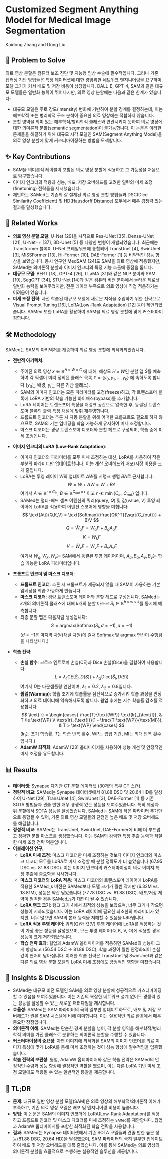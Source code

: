 # Customized Segment Anything Model for Medical Image Segmentation

Kaidong Zhang and Dong Liu

## 🧩 Problem to Solve

의료 영상 분할은 컴퓨터 보조 진단 및 지능형 임상 수술에 필수적입니다. 그러나 기존 딥러닝 기반 방법들은 특정 데이터셋에 대한 광범위한 네트워크 엔지니어링을 요구하며, 모델 크기가 커서 배포 및 저장 비용이 상당합니다. DALL-E, GPT-4, SAM과 같은 대규모 모델들은 일반화 능력이 뛰어나지만, 의료 영상 분할에는 다음과 같은 한계가 있습니다:

* 대규모 모델은 주로 강도(intensity) 변화에 기반하여 분할 경계를 결정하는데, 이는 해부학적 또는 병리학적 구조 분석이 중요한 의료 영상에는 적합하지 않습니다.
* 분할 영역을 의미 있는 해부학적/병리학적 클래스와 연관시키지 못하여 의료 영상에 대한 의미론적 분할(semantic segmentation)이 불가능합니다.
이 논문은 이러한 문제들을 해결하기 위해 대규모 시각 모델인 SAM(Segment Anything Model)을 의료 영상 분할에 맞게 커스터마이징하는 방법을 모색합니다.

## ✨ Key Contributions

* SAM을 의미론적 레이블이 포함된 의료 영상 분할에 적용하고 그 가능성을 처음으로 탐구했습니다.
* 이미지 인코더의 적응과 성능, 배포, 저장 오버헤드를 고려한 일련의 미세 조정(finetuning) 전략들을 제시했습니다.
* 제안하는 SAMed는 기존의 잘 설계된 의료 영상 분할 방법들과 DSC(Dice Similarity Coefficient) 및 HD(Hausdorff Distance) 모두에서 매우 경쟁력 있는 결과를 달성했습니다.

## 📎 Related Works

* **의료 영상 분할 모델**: U-Net [29]을 시작으로 Res-UNet [35], Dense-UNet [21], U-Net++ [37], 3D-Unet [5] 등 다양한 변형이 개발되었습니다. 최근에는 Transformer 블록이 U-Net 프레임워크에 통합되어 TransUnet [4], SwinUnet [3], MiSSFormer [13], Hi-Former [10], DAE-Former [1] 등 비약적인 성능 향상을 보였습니다. 동시 연구인 MedSAM [24]도 SAM을 의료 영상에 적용했지만, SAMed는 의미론적 분할과 이미지 인코더의 특정 기능 추출에 중점을 둡니다.
* **대규모 모델**: BERT [18], GPT-4 [26], LLaMA [31]와 같은 NLP 분야와 SAM [19], SegGPT [34], STU-Net [14]과 같은 컴퓨터 비전 분야에서 놀라운 제로샷 일반화 능력을 보여주었지만, 전문 데이터 부족으로 의료 영상에 직접 적용하기는 어려움이 있습니다.
* **미세 조정 전략**: 사전 학습된 대규모 모델에 새로운 지식을 주입하기 위한 전략으로 Visual Prompt Tuning [16], LoRA(Low-Rank Adaptation) [12] 등이 제안되었습니다. SAMed 또한 LoRA를 활용하여 SAM을 의료 영상 분할에 맞게 커스터마이징합니다.

## 🛠️ Methodology

SAMed는 SAM의 아키텍처를 계승하여 의료 영상 분할에 최적화되었습니다.

* **전반적 아키텍처**:
  * 주어진 의료 영상 $x \in \mathbb{R}^{H \times W \times C}$ 에 대해, 해상도 $H \times W$인 분할 맵 $\hat{S}$를 예측하여 각 픽셀이 미리 정의된 클래스 목록 $Y = \{y_0, y_1, ..., y_k\}$ 에 속하도록 합니다 ($y_0$는 배경, $y_i$는 다른 기관 클래스).
  * SAM의 이미지 인코더는 모든 파라미터를 고정(freeze)하고, 각 트랜스포머 블록에 LoRA 기반의 학습 가능한 바이패스(bypass)를 추가합니다.
  * LoRA 레이어는 트랜스포머 특징을 저랭크 공간으로 압축한 후, 동결된 트랜스포머 블록의 출력 특징 채널에 맞춰 재투영합니다.
  * 프롬프트 인코더는 추론 시 자동 분할을 위해 어떠한 프롬프트도 필요로 하지 않으므로, SAM의 기본 임베딩을 학습 가능하게 유지하여 미세 조정합니다.
  * 마스크 디코더는 경량 트랜스포머 디코더와 분할 헤드로 구성되며, 학습 중에 미세 조정됩니다.

* **이미지 인코더의 LoRA (Low-Rank Adaptation)**:
  * 이미지 인코더의 파라미터를 모두 미세 조정하는 대신, LoRA를 사용하여 작은 부분의 파라미터만 업데이트합니다. 이는 계산 오버헤드와 배포/저장 비용을 크게 줄입니다.
  * LoRA는 투영 레이어 $W$의 업데이트 $\Delta W$를 저랭크 행렬 $BA$로 근사합니다:
        $$ \hat{W} = W + \Delta W = W + BA $$
        여기서 $A \in \mathbb{R}^{r \times C_{in}}$, $B \in \mathbb{R}^{C_{out} \times r}$ 이고 $r \ll \min\{C_{in}, C_{out}\}$ 입니다.
  * SAMed는 멀티-헤드 셀프 어텐션의 쿼리(query, $Q$) 및 값(value, $V$) 투영 레이어에 LoRA를 적용하여 어텐션 스코어에 영향을 미칩니다:
        $$ \text{Att}(Q,K,V) = \text{Softmax}(\frac{QK^T}{\sqrt{C_{out}}} + B)V $$
        $$ Q = \hat{W}_q F = W_q F + B_q A_q F $$
        $$ K = W_k F $$
        $$ V = \hat{W}_v F = W_v F + B_v A_v F $$
        여기서 $W_q, W_k, W_v$는 SAM에서 동결된 투영 레이어이며, $A_q, B_q, A_v, B_v$는 학습 가능한 LoRA 파라미터입니다.

* **프롬프트 인코더 및 마스크 디코더**:
  * **프롬프트 인코더**: 추론 시 프롬프트가 제공되지 않을 때 SAM이 사용하는 기본 임베딩을 학습 가능하게 만듭니다.
  * **마스크 디코더**: 경량 트랜스포머 레이어와 분할 헤드로 구성됩니다. SAMed는 $k$개의 의미론적 클래스에 대해 $k$개의 분할 마스크 $\hat{S}_l \in \mathbb{R}^{h \times w \times k}$를 동시에 예측합니다.
  * 최종 분할 맵은 다음처럼 생성됩니다:
        $$ \hat{S} = \text{argmax}(\text{Softmax}(\hat{S}_l, d=-1), d=-1) $$
        ($d=-1$은 마지막 차원(채널 차원)에 걸쳐 Softmax 및 argmax 연산이 수행됨을 나타냅니다.)

* **학습 전략**:
  * **손실 함수**: 크로스 엔트로피 손실(CE)과 Dice 손실(Dice)을 결합하여 사용합니다:
        $$ L = \lambda_1 \text{CE}(\hat{S}_l, D(S)) + \lambda_2 \text{Dice}(\hat{S}_l, D(S)) $$
        여기서 $D$는 다운샘플링 연산이며, $\lambda_1=0.2$, $\lambda_2=0.8$입니다.
  * **웜업(Warmup)**: 학습 초기에 학습률을 점진적으로 증가시켜 학습 과정을 안정화하고 의료 데이터에 익숙해지도록 합니다. 웜업 후에는 지수 학습률 감소를 적용합니다.
        $$ \text{lr} = \begin{cases} \frac{T}{\text{WP}} \text{lr}_{\text{I}}, & T \le \text{WP} \\ \text{lr}_{\text{I}}(1 - \frac{T-\text{WP}}{\text{MI}}), & T > \text{WP} \end{cases} $$
        ($\text{lr}_{\text{I}}$는 초기 학습률, $T$는 학습 반복 횟수, $\text{WP}$는 웜업 기간, $\text{MI}$는 최대 반복 횟수입니다.)
  * **AdamW 최적화**: AdamW [23] 옵티마이저를 사용하여 성능 개선 및 안정적인 미세 조정을 유도합니다.

## 📊 Results

* **데이터셋**: Synapse 다기관 CT 분할 데이터셋 (30개의 복부 CT 스캔).
* **정량적 비교**: SAMed는 Synapse 데이터셋에서 81.88 DSC 및 20.64 HD를 달성하여 U-Net [29], TransUnet [4], SwinUnet [3], DAE-Former [1] 등 기존 SOTA 방법들과 견줄 만한 매우 경쟁력 있는 성능을 보여주었습니다. 특히 췌장과 위 분할에서 SOTA 성능을 달성했습니다. SAMed는 SAM에 작은 파라미터 추가만으로 통합될 수 있어, 기존 의료 영상 모델들의 단점인 높은 배포 및 저장 오버헤드를 해결합니다.
* **정성적 비교**: SAMed는 TransUnet, SwinUnet, DAE-Former에 비해 더 부드럽고 정확한 분할 마스크를 생성했습니다. 이는 SAM의 강력한 특징 추출 능력과 적절한 미세 조정 전략 덕분입니다.
* **어블레이션 연구**:
  * **LoRA 미세 조정**: 마스크 디코더만 미세 조정하는 것보다 이미지 인코더와 마스크 디코더 모두를 LoRA로 미세 조정할 때 분할 정확도가 더 높았습니다 (67.95 DSC vs. 81.88 DSC). 이는 이미지 인코더의 커스터마이징이 의료 이미지 특징 추출에 중요함을 시사합니다.
  * **마스크 디코더의 LoRA 적용**: 마스크 디코더의 트랜스포머 레이어에 LoRA를 적용한 SAMed_s 버전은 SAMed보다 모델 크기가 훨씬 작지만 (6.32M vs. 18.81M), 성능은 약간 낮았습니다 (77.78 DSC vs. 81.88 DSC). 배포/저장 제약이 엄격한 경우 SAMed_s가 대안이 될 수 있습니다.
  * **LoRA 랭크 크기**: 랭크 크기 4에서 최적의 성능을 보였으며, 너무 크거나 작으면 성능이 저하되었습니다. 이는 LoRA 레이어에 필요한 최소한의 파라미터가 있지만, 너무 많으면 SAM의 본래 능력을 저해할 수 있음을 나타냅니다.
  * **LoRA 적용 투영 레이어**: 쿼리(Q)와 값(V) 투영 레이어에 LoRA를 적용하는 것이 가장 좋은 성능을 달성했으며, 모든 투영 레이어(Q, K, V, O)에 적용할 경우 성능이 크게 저하되었습니다.
  * **학습 전략 효과**: 웜업과 AdamW 옵티마이저를 적용하면 SAMed의 성능이 크게 향상되고 (56.54 DSC -> 81.88 DSC), 학습 과정이 훨씬 안정화되어 손실 값이 현저히 낮아집니다. 이러한 학습 전략은 TransUnet 및 SwinUnet과 같은 다른 의료 영상 분할 모델의 LoRA 미세 조정에도 긍정적인 영향을 미쳤습니다.

## 🧠 Insights & Discussion

* SAMed는 대규모 비전 모델인 SAM을 의료 영상 분할에 성공적으로 커스터마이징할 수 있음을 보여주었습니다. 이는 기존의 복잡한 네트워크 설계 없이도 경쟁력 있는 성능을 달성할 수 있는 새로운 패러다임을 제시합니다.
* **효율성**: SAMed는 SAM 파라미터의 극히 일부만 업데이트하므로, 배포 및 저장 오버헤드가 원본 SAM 시스템에 비해 미미합니다. 이는 실용적인 의료 환경에서 매우 중요한 장점입니다.
* **의미론적 이해**: SAMed는 단순한 경계 분할을 넘어, 각 분할 영역을 해부학적/병리학적 의미를 가진 클래스로 분류하는 의미론적 분할을 수행할 수 있습니다.
* **커스터마이징의 중요성**: 자연 이미지에 최적화된 SAM의 이미지 인코더를 의료 이미지 특성에 맞게 LoRA를 통해 미세 조정하는 것이 성능 향상에 필수적임을 입증했습니다.
* **학습 전략의 보편성**: 웜업, AdamW 옵티마이저와 같은 학습 전략은 SAMed의 안정적인 수렴과 성능 향상에 결정적인 역할을 했으며, 이는 다른 LoRA 기반 미세 조정 모델에도 적용될 수 있는 일반적인 통찰을 제공합니다.

## 📌 TL;DR

* **문제**: 대규모 일반 영상 분할 모델(SAM)은 의료 영상의 해부학적/의미론적 이해가 부족하고, 기존 의료 영상 모델은 배포 및 엔지니어링 비용이 높습니다.
* **방법**: 이 논문은 SAM의 이미지 인코더에 LoRA(Low-Rank Adaptation)를 적용하고 프롬프트 인코더 및 마스크 디코더를 미세 조정하는 `SAMed`를 제안합니다. 웜업과 AdamW 옵티마이저를 포함한 최적화된 학습 전략을 사용합니다.
* **결과**: SAMed는 Synapse 데이터셋에서 기존 SOTA 모델들과 견줄 만한 높은 성능(81.88 DSC, 20.64 HD)을 달성했으며, SAM 파라미터의 극히 일부만 업데이트하여 배포 및 저장 오버헤드를 대폭 줄였습니다. 이를 통해 SAMed는 의료 영상의 의미론적 분할을 효율적으로 수행하는 실용적인 솔루션을 제공합니다.
